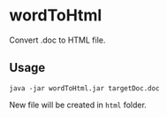 # wordToHtml
Convert .doc to HTML file.

## Usage
`java -jar wordToHtml.jar targetDoc.doc`

New file will be created in `html` folder.
